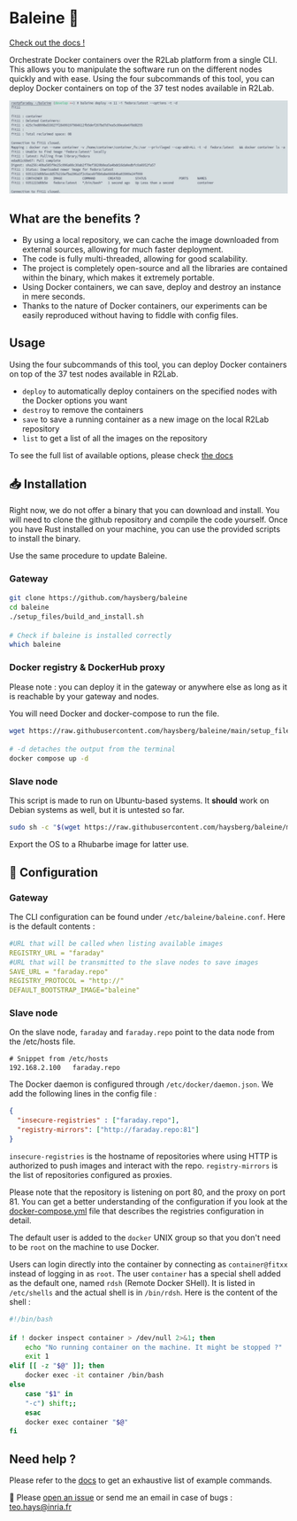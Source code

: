# Baleine 🐋

[Check out the docs !](https://github.com/haysberg/baleine/wiki)

Orchestrate Docker containers over the R2Lab platform from a single CLI. This allows you to manipulate the software run on the different nodes quickly and with ease.
Using the four subcommands of this tool, you can deploy Docker containers on top of the 37 test nodes available in R2Lab.

<p align="center">
  <img src="./img/example.png" alt="Size Limit CLI" width="868">
</p>

## What are the benefits ?

- By using a local repository, we can cache the image downloaded from external sources, allowing for much faster deployment.
- The code is fully multi-threaded, allowing for good scalability.
- The project is completely open-source and all the libraries are contained within the binary, which makes it extremely portable.
- Using Docker containers, we can save, deploy and destroy an instance in mere seconds.
- Thanks to the nature of Docker containers, our experiments can be easily reproduced without having to fiddle with config files.

## Usage

Using the four subcommands of this tool, you can deploy Docker containers on top of the 37 test nodes available in R2Lab.
- `deploy` to automatically deploy containers on the specified nodes with the Docker options you want
- `destroy` to remove the containers
- `save` to save a running container as a new image on the local R2Lab repository
- `list` to get a list of all the images on the repository

To see the full list of available options, please check [the docs](https://github.com/haysberg/baleine/wiki)

## 📥 Installation

Right now, we do not offer a binary that you can download and install. You will need to clone the github repository and compile the code yourself. Once you have Rust installed on your machine, you can use the provided scripts to install the binary.

Use the same procedure to update Baleine.

### Gateway
```sh
git clone https://github.com/haysberg/baleine
cd baleine
./setup_files/build_and_install.sh

# Check if baleine is installed correctly
which baleine
```

### Docker registry & DockerHub proxy
Please note : you can deploy it in the gateway or anywhere else as long as it is reachable by your gateway and nodes.

You will need Docker and docker-compose to run the file.
```sh
wget https://raw.githubusercontent.com/haysberg/baleine/main/setup_files/gateway/docker-compose.yml

# -d detaches the output from the terminal
docker compose up -d
```

### Slave node
This script is made to run on Ubuntu-based systems. It **should** work on Debian systems as well, but it is untested so far.

```sh
sudo sh -c "$(wget https://raw.githubusercontent.com/haysberg/baleine/main/setup_files/nodes/setup_node.sh -O -)"
```
Export the OS to a Rhubarbe image for latter use.

## 🧰 Configuration

### Gateway
The CLI configuration can be found under `/etc/baleine/baleine.conf`. Here is the default contents :
```yaml
#URL that will be called when listing available images
REGISTRY_URL = "faraday"
#URL that will be transmitted to the slave nodes to save images
SAVE_URL = "faraday.repo"
REGISTRY_PROTOCOL = "http://"
DEFAULT_BOOTSTRAP_IMAGE="baleine"
```

### Slave node
On the slave node, `faraday` and `faraday.repo` point to the data node from the /etc/hosts file.
```
# Snippet from /etc/hosts
192.168.2.100	faraday.repo
```

The Docker daemon is configured through `/etc/docker/daemon.json`.
We add the following lines in the config file :
```json
{
  "insecure-registries" : ["faraday.repo"],
  "registry-mirrors": ["http://faraday.repo:81"]
}
```
`insecure-registries` is the hostname of repositories where using HTTP is authorized to push images and interact with the repo.
`registry-mirrors` is the list of repositories configured as proxies.

Please note that the repository is listening on port 80, and the proxy on port 81.
You can get a better understanding of the configuration if you look at the [docker-compose.yml](https://github.com/haysberg/baleine/blob/develop/setup_files/gateway/docker-compose.yml) file that describes the registries configuration in detail.

The default user is added to the `docker` UNIX group so that you don't need to be `root` on the machine to use Docker.

Users can login directly into the container by connecting as `container@fitxx` instead of logging in as `root`.
The user `container` has a special shell added as the default one, named `rdsh` (Remote Docker SHell). It is listed in `/etc/shells` and the actual shell is in `/bin/rdsh`. Here is the content of the shell :

```bash
#!/bin/bash

if ! docker inspect container > /dev/null 2>&1; then
    echo "No running container on the machine. It might be stopped ?"
    exit 1
elif [[ -z "$@" ]]; then
    docker exec -it container /bin/bash
else
    case "$1" in
	"-c") shift;;
    esac
    docker exec container "$@"
fi
```


## Need help ?

Please refer to the [docs](https://github.com/haysberg/baleine/wiki) to get an exhaustive list of example commands.

📨 Please [open an issue](https://github.com/haysberg/baleine/issues/new) or send me an email in case of bugs : [teo.hays@inria.fr]((mailto:teo.hays@inria.fr))
